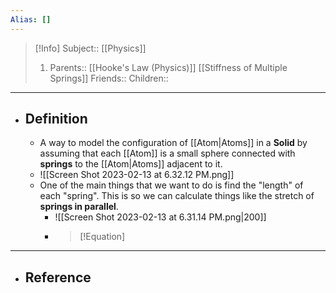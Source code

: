 ```yaml
---
Alias: []
---
```

> [!Info]
> Subject:: [[Physics]]
> 1. Parents:: [[Hooke's Law (Physics)]] [[Stiffness of Multiple Springs]]
> Friends:: 
> Children:: 
---
- ## Definition
	- A way to model the configuration of [[Atom|Atoms]] in a **Solid** by assuming that each [[Atom]] is a small sphere connected with **springs** to the [[Atom|Atoms]] adjacent to it.
	- ![[Screen Shot 2023-02-13 at 6.32.12 PM.png]]
	- One of the main things that we want to do is find the "length" of each "spring". This is so we can calculate things like the stretch of **springs in parallel**.
		- ![[Screen Shot 2023-02-13 at 6.31.14 PM.png|200]]
		- > [!Equation]
		  > 
---
- ## Reference